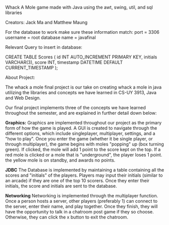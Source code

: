 Whack A Mole game made with Java using the awt, swing, util, and sql libraries

Creators: Jack Ma and Matthew Maung

For the database to work make sure these information match:
port = 3306
username = root
database name = javafinal 

Relevant Query to insert in database: 

CREATE TABLE Scores (
    id INT AUTO_INCREMENT PRIMARY KEY,
    initials VARCHAR(3),
    score INT,
    timestamp DATETIME DEFAULT CURRENT_TIMESTAMP
);

About Project:

The whack a mole final project is our take on creating whack a mole in java utilizing the libraries and concepts we have learned in CS-UY 3913, Java and Web Design.

Our final project implements three of the concepts we have learned throughout the semester, and are explained in further detail down below:

**Graphics:**
Graphics are implemented throughout our project as the primary form of how the game is played. A GUI is created to navigate through the different options, which include singleplayer, multiplayer, settings, and a "how to play". Once you enter the game (whether it be single player, or through multiplayer), the game begins with moles "popping" up (box turning green). If clicked, the mole will add 1 point to the score kept on the top. If a red mole is clicked or a mole that is "underground", the player loses 1 point. the yellow mole is on standby, and awards no points. 

**JDBC**
The Database is implemented by maintaining a table containing all the scores and "initials" of the players. Players may input their initials (similar to an arcade) if they are one of the top 10 scorers. Once they enter their initials, the score and initials are sent to the database. 

**Networking**
Networking is implemented through the multiplayer function. Once a person hosts a server, other players (preferably 1) can connect to the server, enter their name, and play together. Once they finish, they will have the opportunity to talk in a chatroom post game if they so choose. Otherwise, they can click the x button to exit the chatroom.


